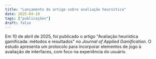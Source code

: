 ```yaml
---
title: "Lançamento do artigo sobre avaliação heurística"
date: 2025-04-10
tags: ["publicações"]
draft: false
---
```


Em 10 de abril de 2025, foi publicado o artigo "Avaliação heurística gamificada: métodos e resultados" no *Journal of Applied Gamification*. O estudo apresenta um protocolo para incorporar elementos de jogo à avaliação de interfaces, com foco na experiência do usuário.
